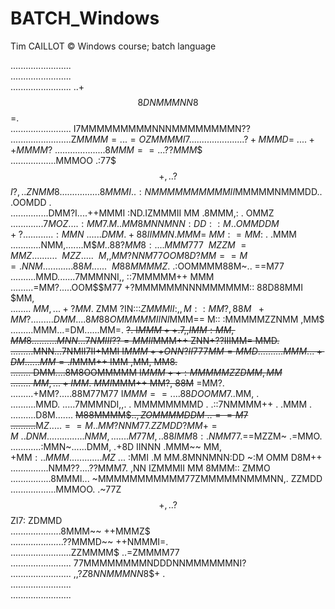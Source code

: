 BATCH_Windows
=============
Tim CAILLOT ©
Windows course; batch language

........................                                                        
........................                                                        
........................      ..+$$8DNMMMNN8$$=.                                
........................   I7MMMMMMMMMNNNMMMMMMMMN??                            
........................Z$MMMM$$=     .     ..=OZMMMMI7.                        
.....................?+MMMD=~.               ..  .++MMMM?~                      
....................8MMM==  .                     . .??MMM$$                    
..................MMMOO     .:77$$$+,   .. ?$$$I?,    ..ZNMM8                   
................8MMMI. .  :NMMMMMMMMMMII$MMMMMNMMMDD..   .OOMDD             .   
...............DMM?I....++MMMI  :ND.IZMMMII MM  .8MMM,:   . OMMZ                
.............7$MOZ.... :MM7 .M. .MM 8MNNMNN:DD ::M..OMM      DDM+?              
............:MMN~......DMM.  +88 IIMMN  .MMM=~ MM:  =MM$:   . .MMM              
............NMM,.......M$$M.. 88?MM8:.  ...MMM777 ~~MZZM~      =MMZ             
..........~~MZZ..... ~~M,, MM?NNM77         OOM8D?MM ==M=.      NNM..           
..........88M.. .... ~~M88MMMMZ$.            .:OOMMMM88M~..     ==M77           
..........MMD.......7MMMNNI,,                     ::7MMMMM++      MMM           
.........=MM?.....OOM$$M77    +?MMMMMMNNNMMMMMM::    88D88MMI     $MM,          
........ $MM,...+?MM$. ZMM    ?IN:::$ZMMMII:,,M::    MM?, 88M~~   +MM?.         
........ DMM....8M88OMMMMM    IIN   I$MMM==   M::   :MMMMMZZNMM   ,MM$          
.........MMM...=DM......MM=.  ~~?.  I$MMM++  .7,,   IMM     :MM,   MM8.         
.........MNN...7NMIII??=MMI         I$MMM++         ZNN+??IIIMM=   MMD.         
.........MNN...7NMII7II+MMI         I$MMM++         ONN?II777MM=   MMD.         
.........MMM...+DM......MM=.        I$MMM++         IMM     ,MM,   MM8.         
........ DMM....8M8OOMMMMM          I$MMM++         :MMMMMZZDMM   ,MM$          
........ $MM,...+IMM$. $MM          I$MMM++          MM?, 88M~~   =MM?.         
.........+MM?.....88M77M77          I$MMM==...    .  88DOOMM7 .  .$MM,      .   
..........MMD. .....7MMMNDI,,.   . MMMMMMMMD  .  .::7NMMMM++  .  .MMM       .   
..........D8M....... ~~M88MMMM$$.            .,ZOMMMMDDM~..     ==M$7           
..........~~M$Z..... ==M.. MM?NNM77.        ZZMDD?MM +=M~.    . DNM..       .   
............NMM,.......M77M,..88IMM8:   .  NMM77$.==MZZM~     .=MMO.            
............:MMN~......DMM, .+8D IINNN  .MMM~~ MM,  +MM$:   . .MMM              
.............$$MZ$ ... :MMI .M   MM.8MNNMNN:DD ~:M  OMM      D8M++              
...............NMM??....??MMM7. ,NN IZMMMII MM   8MMM::     ZMMO                
................8MMMI...  ~MMMMMMMMMMM77ZMMMMMNMMMNN,.    ZZMDD                 
..................MMMOO.    .~77Z$$+,    ..?$$ZI7:      ZDMMD                   
....................8MMM~~                           ++MMMZ$                    
.....................??MMMD~~                     ++NMMMI=.                     
........................ZZMMMM$$~.          . =$ZMMMM77                         
........................   77MMMMMMMMNDDDNNMMMMMMNI?                            
........................      ,,?$Z8NNMMMNN8$$+ .                               
........................                                                        
........................                                     
